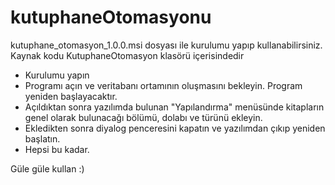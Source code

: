 # kutuphaneOtomasyonu

kutuphane_otomasyon_1.0.0.msi dosyası ile kurulumu yapıp kullanabilirsiniz.
Kaynak kodu KutuphaneOtomasyon klasörü içerisindedir

- Kurulumu yapın
- Programı açın ve veritabanı ortamının oluşmasını bekleyin. Program yeniden başlayacaktır.
- Açıldıktan sonra yazılımda bulunan "Yapılandırma" menüsünde kitapların genel olarak bulunacağı bölümü, dolabı ve türünü ekleyin.
- Ekledikten sonra diyalog penceresini kapatın ve yazılımdan çıkıp yeniden başlatın.
- Hepsi bu kadar. 

Güle güle kullan :)
